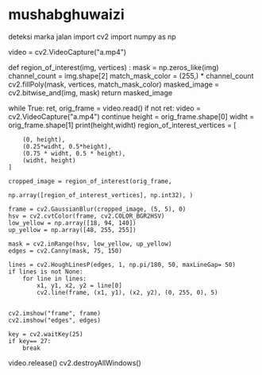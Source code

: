 # mushabghuwaizi
deteksi marka jalan
import cv2
import numpy as np

video = cv2.VideoCapture("a.mp4")

def region_of_interest(img, vertices) :
    mask = np.zeros_like(img)
    channel_count = img.shape[2]
    match_mask_color = (255,) * channel_count
    cv2.fillPoly(mask, vertices, match_mask_color)
    masked_image = cv2.bitwise_and(img, mask)
    return masked_image

while True:
    ret, orig_frame = video.read()
    if not ret:
        video = cv2.VideoCapture("a.mp4")
        continue
    height = orig_frame.shape[0]
    widht = orig_frame.shape[1]
    print(height,widht)
    region_of_interest_vertices = [

        (0, height),
        (0.25*widht, 0.5*height),
        (0.75 * widht, 0.5 * height),
        (widht, height)
    ]

    cropped_image = region_of_interest(orig_frame,
                                       np.array([region_of_interest_vertices], np.int32), )

    frame = cv2.GaussianBlur(cropped_image, (5, 5), 0)
    hsv = cv2.cvtColor(frame, cv2.COLOR_BGR2HSV)
    low_yellow = np.array([18, 94, 140])
    up_yellow = np.array([48, 255, 255])

    mask = cv2.inRange(hsv, low_yellow, up_yellow)
    edges = cv2.Canny(mask, 75, 150)

    lines = cv2.HoughLinesP(edges, 1, np.pi/180, 50, maxLineGap= 50)
    if lines is not None:
        for line in lines:
            x1, y1, x2, y2 = line[0]
            cv2.line(frame, (x1, y1), (x2, y2), (0, 255, 0), 5)


    cv2.imshow("frame", frame)
    cv2.imshow("edges", edges)

    key = cv2.waitKey(25)
    if key== 27:
        break

video.release()
cv2.destroyAllWindows()
